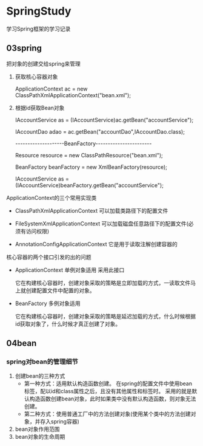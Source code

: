 # SpringStudy

学习Spring框架的学习记录

## 03spring

把对象的创建交给spring来管理

 1. 获取核心容器对象

    ApplicationContext ac = new ClassPathXmlApplicationContext("bean.xml");

2. 根据id获取Bean对象

   IAccountService as = (IAccountService)ac.getBean("accountService");

   IAccountDao adao = ac.getBean("accountDao",IAccountDao.class);

   

   --------------------BeanFactory-----------------------

   Resource resource = new ClassPathResource("bean.xml");

   BeanFactory beanFactory = new XmlBeanFactory(resource);

   IAccountService as = (IAccountService)beanFactory.getBean("accountService");

ApplicationContext的三个常用实现类

* ClassPathXmlApplicationContext  可以加载类路径下的配置文件

* FileSystemXmlApplicationContext  可以加载磁盘任意路径下的配置文件(必须有访问权限)

* AnnotationConfigApplicationContext  它是用于读取注解创建容器的

核心容器的两个接口引发的出的问题

* ApplicationContext       单例对象适用      采用此接口

  它在构建核心容器时，创建对象采取的策略是立即加载的方式，一读取文件马上就创建配置文件中配置的对象。

* BeanFactory              多例对象适用

  它在构建核心容器时，创建对象采取的策略是延迟加载的方式，什么时候根据id获取对象了，什么时候才真正创建了对象。
         

## 04bean

### spring对bean的管理细节
1. 创建bean的三种方式
    * 第一种方式：适用默认构造函数创建。
        在spring的配置文件中使用bean标签，配以id和class属性之后，且没有其他属性和标签时。
        采用的就是默认构造函数创建bean对象，此时如果类中没有默认构造函数，则对象无法创建。
        <bean id="accountService" class="com.yoyling.service.impl.AccountServiceImpl"></bean>
    * 第二种方式：使用普通工厂中的方法创建对象(使用某个类中的方法创建对象，并存入spring容器)
        <bean id="instanceFactory" class="com.yoyling.factory.InstanceFactory"></bean>
        <bean id="accountService" factory-bean="instanceFactory" factory-method="getAccountService"></bean>
2. bean对象作用范围
3. bean对象的生命周期
